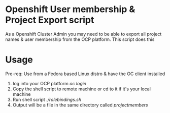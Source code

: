 # Openshift User membership & Project Export script

As a Openshift Cluster Admin you may need to be able to export all project names & user membership from the OCP platform. This script does this


# Usage

Pre-req: Use from a Fedora based Linux distro & have the OC client installed 

1. log into your OCP platform *oc login*
2. Copy the shell script to remote machine or cd to it if it's your local machine 
3. Run shell script *./rolebindings.sh*
4. Output will be a file in the same directory called *projectmembers*
